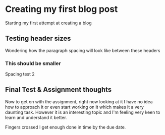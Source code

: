# Creating my first blog post
Starting my first attempt at creating a blog
## Testing header sizes
Wondering how the paragraph spacing will look like between these headers
### This should be smaller
Spacing test 2

## Final Test & Assignment thoughts
Now to get on with the assignment, right now looking at it I have no idea how to approach it or even start working on it which makes it a very daunting task. However it is an interesting topic and I'm feeling very keen to learn and understand it better.

Fingers crossed I get enough done in time by the due date.
